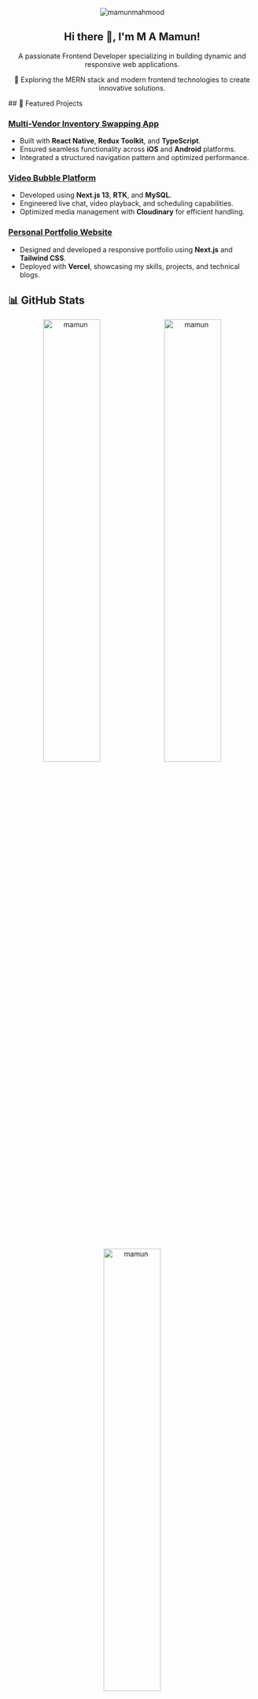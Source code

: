 <p align="center">
  <img src="https://komarev.com/ghpvc/?username=thernguy&label=Profile%20views&color=0e75b6&style=flat" alt="mamunmahmood" />
</p>

<h2 align="center">Hi there 👋, I'm M A Mamun!</h2>
<p align="center">A passionate Frontend Developer specializing in building dynamic and responsive web applications.</p>
<p align="center">🌟 Exploring the MERN stack and modern frontend technologies to create innovative solutions.</p>
## 🚀 Featured Projects

### [Multi-Vendor Inventory Swapping App](https://github.com/your-repo)
- Built with **React Native**, **Redux Toolkit**, and **TypeScript**.
- Ensured seamless functionality across **iOS** and **Android** platforms.
- Integrated a structured navigation pattern and optimized performance.

### [Video Bubble Platform](https://completegreet.com)
- Developed using **Next.js 13**, **RTK**, and **MySQL**.
- Engineered live chat, video playback, and scheduling capabilities.
- Optimized media management with **Cloudinary** for efficient handling.

### [Personal Portfolio Website](https://your-portfolio-link.com)
- Designed and developed a responsive portfolio using **Next.js** and **Tailwind CSS**.
- Deployed with **Vercel**, showcasing my skills, projects, and technical blogs.
## 📊 GitHub Stats
<p align="center">
  <img width="48%" src="https://github-readme-stats.vercel.app/api?username=thernguy&show_icons=true&locale=en" alt="mamun" />
  <img width="48%" src="https://github-readme-streak-stats.herokuapp.com/?user=thernguy&" alt="mamun" />
</p>
<p align="center">
  <img width="48%" src="https://github-readme-stats.vercel.app/api/top-langs?username=thernguy&show_icons=true&locale=en&layout=compact" alt="mamun" />
</p>
## 🌟 Contributions and Community
- **Open Source**: Actively contribute to [Hacktoberfest](https://hacktoberfest.com/) and other open-source projects.
- **Mentorship**: Guiding junior developers in understanding modern JavaScript frameworks.
- **Technical Writing**: Writing articles on React and MERN stack [on Medium](https://medium.com/your-profile) or LinkedIn.
## 💻 Tech Stack

**Frontend**  
![React](https://img.shields.io/badge/React-61DAFB?style=for-the-badge&logo=react&logoColor=black)
![Next.js](https://img.shields.io/badge/Next.js-000000?style=for-the-badge&logo=nextdotjs&logoColor=white)
![Redux](https://img.shields.io/badge/Redux-764ABC?style=for-the-badge&logo=redux&logoColor=white)

**Backend**  
![Node.js](https://img.shields.io/badge/Node.js-339933?style=for-the-badge&logo=nodedotjs&logoColor=white)
![Express.js](https://img.shields.io/badge/Express.js-000000?style=for-the-badge&logo=express&logoColor=white)

**Tools & Platforms**  
![Git](https://img.shields.io/badge/Git-F05032?style=for-the-badge&logo=git&logoColor=white)
![GitHub](https://img.shields.io/badge/GitHub-181717?style=for-the-badge&logo=github&logoColor=white)
![VS Code](https://img.shields.io/badge/VS_Code-0078D4?style=for-the-badge&logo=visualstudiocode&logoColor=white)
<p align="center">💻 Check out my <a href="https://mamunmahmood.github.io/">Portfolio</a> | 💬 <a href="mailto:mamun1999@gmail.com">Email Me</a></p>
<p align="center">
  <img src="https://github.com/thernguy/thernguy/raw/output/github-contribution-grid-snake.svg" alt="snake" />
</p>
